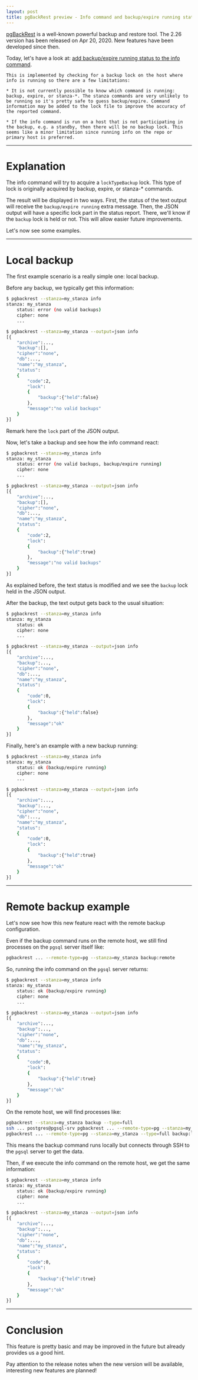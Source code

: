 ```yaml
---
layout: post
title: pgBackRest preview - Info command and backup/expire running status
---
```


[pgBackRest](http://pgbackrest.org/) is a well-known powerful backup and 
restore tool. The 2.26 version has been released on Apr 20, 2020. New features 
have been developed since then.

Today, let's have a look at: [add backup/expire running status to the info command](https://github.com/pgbackrest/pgbackrest/commit/e92eb709).

```
This is implemented by checking for a backup lock on the host where info is running so there are a few limitations:

* It is not currently possible to know which command is running: backup, expire, or stanza-*. The stanza commands are very unlikely to be running so it's pretty safe to guess backup/expire. Command information may be added to the lock file to improve the accuracy of the reported command.

* If the info command is run on a host that is not participating in the backup, e.g. a standby, then there will be no backup lock. This seems like a minor limitation since running info on the repo or primary host is preferred.
```

<!--MORE-->

-----

# Explanation

The info command will try to acquire a `lockTypeBackup` lock. This type of 
lock is originally acquired by backup, expire, or stanza-* commands.

The result will be displayed in two ways. First, the status of the text output 
will receive the `backup/expire running` extra message. Then, the JSON output 
will have a specific lock part in the status report. There, we'll know if the 
`backup` lock is held or not. This will allow easier future improvements.

Let's now see some examples.

-----

# Local backup

The first example scenario is a really simple one: local backup.

Before any backup, we typically get this information:

```bash
$ pgbackrest --stanza=my_stanza info
stanza: my_stanza
    status: error (no valid backups)
    cipher: none
    ...

$ pgbackrest --stanza=my_stanza --output=json info
[{
	"archive":...,
	"backup":[],
	"cipher":"none",
	"db":...,
	"name":"my_stanza",
	"status":
	{
		"code":2,
		"lock":
		{
			"backup":{"held":false}
		},
		"message":"no valid backups"
	}
}]
```

Remark here the `lock` part of the JSON output.

Now, let's take a backup and see how the info command react:

```bash 
$ pgbackrest --stanza=my_stanza info
stanza: my_stanza
    status: error (no valid backups, backup/expire running)
    cipher: none
    ...

$ pgbackrest --stanza=my_stanza --output=json info
[{
	"archive":...,
	"backup":[],
	"cipher":"none",
	"db":...,
	"name":"my_stanza",
	"status":
	{
		"code":2,
		"lock":
		{
			"backup":{"held":true}
		},
		"message":"no valid backups"
	}
}]
```

As explained before, the text status is modified and we see the `backup` lock 
held in the JSON output.

After the backup, the text output gets back to the usual situation:

```bash
$ pgbackrest --stanza=my_stanza info
stanza: my_stanza
    status: ok
    cipher: none
    ...

$ pgbackrest --stanza=my_stanza --output=json info
[{
	"archive":...,
	"backup":...,
	"cipher":"none",
	"db":...,
	"name":"my_stanza",
	"status":
	{
		"code":0,
		"lock":
		{
			"backup":{"held":false}
		},
		"message":"ok"
	}
}]
```

Finally, here's an example with a new backup running:

```bash
$ pgbackrest --stanza=my_stanza info
stanza: my_stanza
    status: ok (backup/expire running)
    cipher: none
    ...

$ pgbackrest --stanza=my_stanza --output=json info
[{
	"archive":...,
	"backup":...,
	"cipher":"none",
	"db":...,
	"name":"my_stanza",
	"status":
	{
		"code":0,
		"lock":
		{
			"backup":{"held":true}
		},
		"message":"ok"
	}
}]
```

-----

# Remote backup example

Let's now see how this new feature react with the remote backup configuration.

Even if the backup command runs on the remote host, we still find processes on 
the `pgsql` server itself like:

```bash
pgbackrest ... --remote-type=pg --stanza=my_stanza backup:remote
```

So, running the info command on the `pgsql` server returns:

```bash
$ pgbackrest --stanza=my_stanza info
stanza: my_stanza
    status: ok (backup/expire running)
    cipher: none
    ...

$ pgbackrest --stanza=my_stanza --output=json info
[{
	"archive":...,
	"backup":...,
	"cipher":"none",
	"db":...,
	"name":"my_stanza",
	"status":
	{
		"code":0,
		"lock":
		{
			"backup":{"held":true}
		},
		"message":"ok"
	}
}]
```

On the remote host, we will find processes like:

```bash
pgbackrest --stanza=my_stanza backup --type=full
ssh ... postgres@pgsql-srv pgbackrest ... --remote-type=pg --stanza=my_stanza backup:remote
pgbackrest ... --remote-type=pg --stanza=my_stanza --type=full backup:local
```

This means the backup command runs locally but connects through SSH to the 
`pgsql` server to get the data.

Then, if we execute the info command on the remote host, we get the same information:

```bash
$ pgbackrest --stanza=my_stanza info
stanza: my_stanza
    status: ok (backup/expire running)
    cipher: none
    ...

$ pgbackrest --stanza=my_stanza --output=json info
[{
	"archive":...,
	"backup":...,
	"cipher":"none",
	"db":...,
	"name":"my_stanza",
	"status":
	{
		"code":0,
		"lock":
		{
			"backup":{"held":true}
		},
		"message":"ok"
	}
}]
```

-----

# Conclusion

This feature is pretty basic and may be improved in the future but already 
provides us a good hint. 

Pay attention to the release notes when the new version will be available, 
interesting new features are planned!